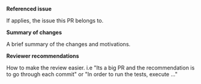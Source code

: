 **Referenced issue**

If applies, the issue this PR belongs to.

**Summary of changes**

A brief summary of the changes and motivations.

**Reviewer recommendations**

How to make the review easier. i.e "Its a big PR and the recommendation is to go through each commit" 
or "In order to run the tests, execute ..."